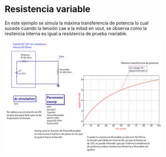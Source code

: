 # Resistencia variable

En este ejemplo se simula la máxima transferencia de
potencia lo cual sucede cuando la tensión cae a la mitad
en vout, se observa como la resitencia interna es igual a
resistencia de prueba rvariable.

![var-resistencia](./var-resistor.png)

